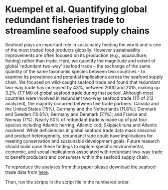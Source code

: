 # Kuempel et al. Quantifying global redundant fisheries trade to streamline seafood supply chains


Seafood plays an important role in sustainably feeding the world and is one of the most traded food products globally. However sustainability improvements are often focused on its production (e.g., aquaculture, fishing) rather than trade. Here, we quantify the magnitude and extent of global ‘redundant two-way’ seafood trade – the exchange of the same quantity of the same taxonomic species between two countries – to examine its prevalence and potential implications across the seafood supply chain. We focused on wild-caught seafood trade and found that redundant two-way trade has increased by 43%, between 2000 and 2015, making up 3.2% (7.7 Mt) of global seafood trade during that period. Although most countries were involved in redundant two-way seafood trade (111 of 212 analyzed), the majority occurred between five trade partners: Canada and the United States (15%), Germany and the Netherlands (11.8%); Denmark and Sweden (10.6%); Germany and Denmark (7.1%); and France and Norway (7%). Nearly 50% of redundant trade is made up of just four species including Atlantic herring, Atlantic cod, Skipjack tuna and Atlantic mackerel. While deficiencies in global seafood trade data mask seasonal and product heterogeneity, redundant trade could have implications for meeting conservation and sustainable development goals. Future research should build upon these findings to explore specific environmental, economic, and social implications associated with redundant two-way trade to benefit producers and consumers within the seafood supply chain.

To reproduce the analyses from this paper please download the seafood trade data from [here](https://zenodo.org/records/11516454).

Then, run the scripts in the script file in the numbered order.

